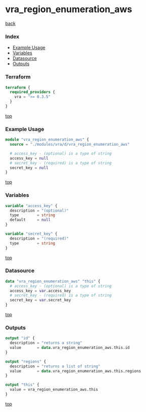 # vra_region_enumeration_aws

[back](../vra.md)

### Index

- [Example Usage](#example-usage)
- [Variables](#variables)
- [Datasource](#datasource)
- [Outputs](#outputs)

### Terraform

```terraform
terraform {
  required_providers {
    vra = ">= 0.3.5"
  }
}
```

[top](#index)

### Example Usage

```terraform
module "vra_region_enumeration_aws" {
  source = "./modules/vra/d/vra_region_enumeration_aws"

  # access_key - (optional) is a type of string
  access_key = null
  # secret_key - (required) is a type of string
  secret_key = null
}
```

[top](#index)

### Variables

```terraform
variable "access_key" {
  description = "(optional)"
  type        = string
  default     = null
}

variable "secret_key" {
  description = "(required)"
  type        = string
}
```

[top](#index)

### Datasource

```terraform
data "vra_region_enumeration_aws" "this" {
  # access_key - (optional) is a type of string
  access_key = var.access_key
  # secret_key - (required) is a type of string
  secret_key = var.secret_key
}
```

[top](#index)

### Outputs

```terraform
output "id" {
  description = "returns a string"
  value       = data.vra_region_enumeration_aws.this.id
}

output "regions" {
  description = "returns a list of string"
  value       = data.vra_region_enumeration_aws.this.regions
}

output "this" {
  value = vra_region_enumeration_aws.this
}
```

[top](#index)